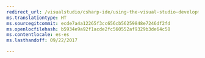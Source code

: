 ```yaml
---
redirect_url: /visualstudio/csharp-ide/using-the-visual-studio-development-environment-for-csharp
ms.translationtype: HT
ms.sourcegitcommit: ecde7a4a12265f3cc656cb56259848e7246df2fd
ms.openlocfilehash: b5934e9a92f1acde2fc560552af9329b3de64c58
ms.contentlocale: es-es
ms.lasthandoff: 09/22/2017

---
```

